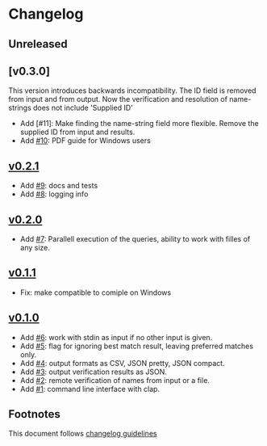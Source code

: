 # Changelog

## Unreleased

## [v0.3.0]

This version introduces backwards incompatibility. The ID field is removed
from input and from output. Now the verification and resolution of name-strings
does not include 'Supplied ID'

- Add [#11]: Make finding the name-string field more flexible.
             Remove the supplied ID from input and results.
- Add [#10]: PDF guide for Windows users

## [v0.2.1]

- Add [#9]: docs and tests
- Add [#8]: logging info

## [v0.2.0]

- Add [#7]: Parallell execution of the queries, ability to work
            with filles of any size.

## [v0.1.1]

- Fix: make compatible to comiple on Windows

## [v0.1.0]

- Add [#6]: work with stdin as input if no other input is given.
- Add [#5]: flag for ignoring best match result, leaving preferred matches only.
- Add [#4]: output formats as CSV, JSON pretty, JSON compact.
- Add [#3]: output verification results as JSON.
- Add [#2]: remote verification of names from input or a file.
- Add [#1]: command line interface with clap.

## Footnotes

This document follows [changelog guidelines]

[v0.2.1]: https://github.com/gnames/gnfinder/compare/v0.2.0...v0.2.1
[v0.2.0]: https://github.com/gnames/gnfinder/compare/v0.1.1...v0.2.0
[v0.1.1]: https://github.com/gnames/gnfinder/compare/v0.1.0...v0.1.1
[v0.1.0]: https://github.com/gnames/gnfinder/tree/v0.1.0

[#10]: https://github.com/gnames/gnverify/issues/10
[#9]: https://github.com/gnames/gnverify/issues/9
[#8]: https://github.com/gnames/gnverify/issues/8
[#7]: https://github.com/gnames/gnverify/issues/7
[#6]: https://github.com/gnames/gnverify/issues/6
[#5]: https://github.com/gnames/gnverify/issues/5
[#4]: https://github.com/gnames/gnverify/issues/4
[#3]: https://github.com/gnames/gnverify/issues/3
[#2]: https://github.com/gnames/gnverify/issues/2
[#1]: https://github.com/gnames/gnverify/issues/1

[changelog guidelines]: https://github.com/olivierlacan/keep-a-changelog
